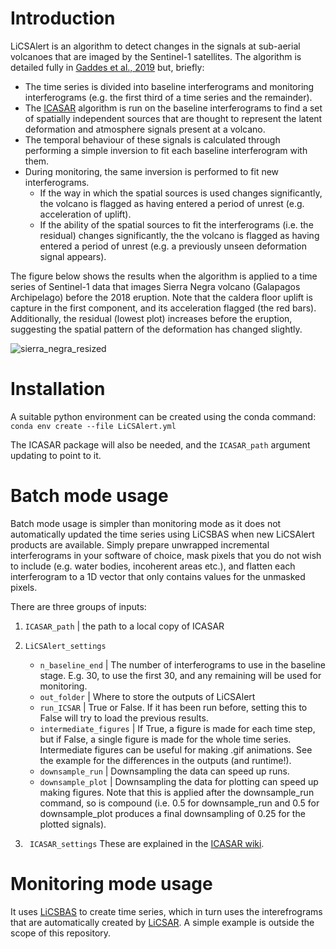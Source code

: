 # Introduction

LiCSAlert is an algorithm to detect changes in the signals at sub-aerial volcanoes that are imaged by the Sentinel-1 satellites.  The algorithm is detailed fully in [Gaddes et al., 2019](https://agupubs.onlinelibrary.wiley.com/doi/abs/10.1029/2019JB017519) but, briefly:
- The time series is divided into baseline interferograms and monitoring interferograms (e.g. the first third of a time series and the remainder).  
- The [ICASAR](https://github.com/matthew-gaddes/ICASAR) algorithm is run on the baseline interferograms to find a set of spatially independent sources that are thought to represent the latent deformation and atmosphere signals present at a volcano.  
- The temporal behaviour of these signals is calculated through performing a simple inversion to fit each baseline interferogram with them.  
- During monitoring, the same inversion is performed to fit new interferograms.  
    - If the way in which the spatial sources is used changes significantly, the volcano is flagged as having entered a period of unrest (e.g. acceleration of uplift).    
    - If the ability of the spatial sources to fit the interferograms (i.e. the residual) changes significantly, the the volcano is flagged as having entered a period of unrest (e.g. a previously unseen deformation signal appears).  

The figure below shows the results when the algorithm is applied to a time series of Sentinel-1 data that images Sierra Negra volcano (Galapagos Archipelago) before the 2018 eruption.  Note that the caldera floor uplift is capture in the first component, and its acceleration flagged (the red bars).  Additionally, the residual (lowest plot) increases before the eruption, suggesting the spatial pattern of the deformation has changed slightly.  

![sierra_negra_resized](https://user-images.githubusercontent.com/10498635/76204672-c007bf80-61f0-11ea-8ba7-86dc91a5e0f0.gif)

# Installation
A suitable python environment can be created using the conda command:<br>
<code>conda env create --file LiCSAlert.yml</code>

The ICASAR package will also be needed, and the <code>ICASAR_path</code> argument updating to point to it.  


# Batch mode usage
Batch mode usage is simpler than monitoring mode as it does not automatically updated the time series using LiCSBAS when new LiCSAlert products are available.  Simply prepare unwrapped incremental interferograms in your software of choice, mask pixels that you do not wish to include (e.g. water bodies, incoherent areas etc.), and flatten each interferogram to a 1D vector that only contains values for the unmasked pixels.  

There are three groups of inputs:

1) <code>ICASAR_path</code>  | the path to a local copy of ICASAR

2) <code>LiCSAlert_settings</code> 
    - <code>n_baseline_end</code>  |  The number of interferograms to use in the baseline stage.  E.g. 30, to use the first 30, and any remaining will be used for monitoring.  
    - <code>out_folder</code>  |  Where to store the outputs of LiCSAlert
    - <code>run_ICSAR</code>  |  True or False.  If it has been run before, setting this to False will try to load the previous results.  
    - <code>intermediate_figures</code>  |  If True, a figure is made for each time step, but if False, a single figure is made for the whole time series.  Intermediate figures can be useful for making .gif animations.  See the example for the differences in the outputs (and runtime!).    
    - <code>downsample_run</code>  |  Downsampling the data can speed up runs.  
    - <code>downsample_plot</code>   |  Downsampling the data for plotting can speed up making figures.  Note that this is applied after the downsample_run command, so is compound (i.e. 0.5 for downsample_run and 0.5 for downsample_plot produces a final downsampling of 0.25 for the plotted signals).  

3) <code> ICASAR_settings</code>
  These are explained in the [ICASAR wiki](https://github.com/matthew-gaddes/ICASAR/wiki/03-Inputs-and-Tunable-parameters).  


# Monitoring mode usage

It uses [LiCSBAS](https://github.com/yumorishita/LiCSBAS) to create time series, which in turn uses the interefrograms that are automatically created by [LiCSAR](https://comet.nerc.ac.uk/comet-lics-portal/). A simple example is outside the scope of this repository.  

